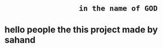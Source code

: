 
#

#

<h1>

                     in the name of GOD
  
</h1>

#

<h1>

hello people the this project made by sahand
  
</h1>


#
